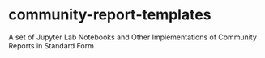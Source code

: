 # community-report-templates
A set of Jupyter Lab Notebooks and Other Implementations of Community Reports in Standard Form
